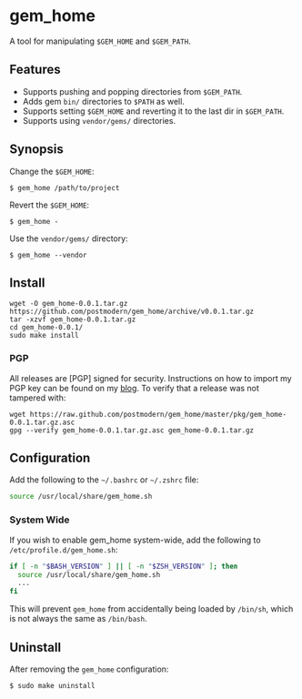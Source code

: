 # gem_home

A tool for manipulating `$GEM_HOME` and `$GEM_PATH`.

## Features

* Supports pushing and popping directories from `$GEM_PATH`.
* Adds gem `bin/` directories to `$PATH` as well.
* Supports setting `$GEM_HOME` and reverting it to the last dir in `$GEM_PATH`.
* Supports using `vendor/gems/` directories.

## Synopsis

Change the `$GEM_HOME`:

    $ gem_home /path/to/project

Revert the `$GEM_HOME`:

    $ gem_home -

Use the `vendor/gems/` directory:

    $ gem_home --vendor

## Install

    wget -O gem_home-0.0.1.tar.gz https://github.com/postmodern/gem_home/archive/v0.0.1.tar.gz
    tar -xzvf gem_home-0.0.1.tar.gz
    cd gem_home-0.0.1/
    sudo make install

### PGP

All releases are [PGP] signed for security. Instructions on how to import my
PGP key can be found on my [blog][1]. To verify that a release was not tampered 
with:

    wget https://raw.github.com/postmodern/gem_home/master/pkg/gem_home-0.0.1.tar.gz.asc
    gpg --verify gem_home-0.0.1.tar.gz.asc gem_home-0.0.1.tar.gz

## Configuration

Add the following to the `~/.bashrc` or `~/.zshrc` file:

``` bash
source /usr/local/share/gem_home.sh
```

### System Wide

If you wish to enable gem_home system-wide, add the following to
`/etc/profile.d/gem_home.sh`:

``` bash
if [ -n "$BASH_VERSION" ] || [ -n "$ZSH_VERSION" ]; then
  source /usr/local/share/gem_home.sh
  ...
fi
```

This will prevent `gem_home` from accidentally being loaded by `/bin/sh`, which
is not always the same as `/bin/bash`.

## Uninstall

After removing the `gem_home` configuration:

    $ sudo make uninstall

[1]: http://postmodern.github.com/contact.html#pgp
